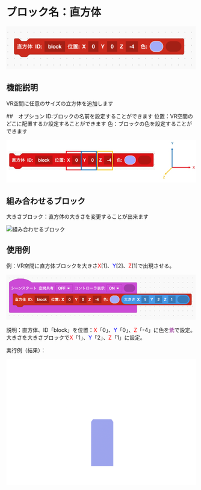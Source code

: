 # ブロック名：直方体
![直方体のブロック](images\rectangular\red_rec.png)

## 機能説明
VR空間に任意のサイズの立方体を追加します

##　オプション
ID:ブロックの名前を設定することができます
位置：VR空間のどこに配置するか設定することができます
色：ブロックの色を設定することができます

![直方体のオプション](images\rectangular\rec_vec.jpg)

## 組み合わせるブロック
大きさブロック：直方体の大きさを変更することが出来ます

![組み合わせるブロック](images\rectangular\blue_size.jpg)

## 使用例
例：VR空間に直方体ブロックを大きさ<span style="color: red; ">X</span>[1]、<span style="color: blue; ">Y</span>[2]、<span style="color: red; ">Z</span>[1]で出現させる。

![使用例](images\rectangular\rec_ex.png)

説明：直方体、ID「block」を位置：<span style="color: red; ">X</span>「0」、<span style="color: blue; ">Y</span>「0」、<span style="color: red; ">Z</span>「-4」に色を<span style="color: purple; ">紫</span>で設定。大きさを大きさブロックで<span style="color: red; ">X</span>「1」、<span style="color: blue; ">Y</span>「2」、<span style="color: red; ">Z</span>「1」に設定。

実行例（結果）：

![実行例](images\rectangular\rec.png)

